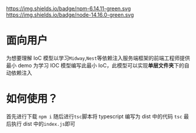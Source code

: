 https://img.shields.io/badge/npm-6.14.11-green.svg
https://img.shields.io/badge/node-14.16.0-green.svg

# 面向用户

为想要理解 IoC 模型以学习`Midway`,`Nest`等依赖注入服务端框架的前端工程师提供最小 demo
为学习 IOC 模型编写此最小 IoC，此模型可以实现**单层文件夹**下的自动依赖注入

# 如何使用？

首先进行下载
`npm i`
随后进行`tsc`脚本将 typescript 编写为 dist 中的代码
`tsc`
最后执行 dist 中的`index.js`即可
